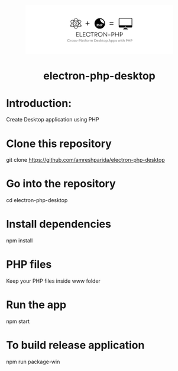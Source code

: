 <p align="center"><img src="https://raw.githubusercontent.com/amreshparida/electron-php-desktop/main/electron-php-desktop.png" width="400"></p>

<p align="center">
<h1 align="center"><b>electron-php-desktop</b></h1>
</p>

# Introduction:
Create Desktop application using PHP

# Clone this repository
git clone https://github.com/amreshparida/electron-php-desktop
# Go into the repository
cd electron-php-desktop
# Install dependencies
npm install
# PHP files
Keep your PHP files inside www folder
# Run the app
npm start

# To build release application
npm run package-win

